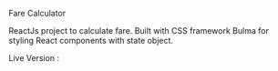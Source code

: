 

Fare Calculator
 
 
 ReactJs project to calculate fare. Built with CSS framework  Bulma for styling
 React components with state object. 

Live Version :
